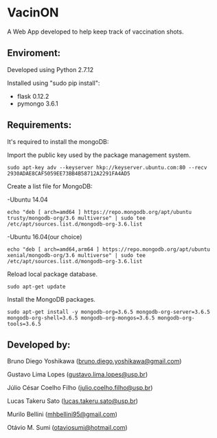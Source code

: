 VacinON
=======

A Web App developed to help keep track of vaccination shots.


Enviroment:
----------
Developed using Python 2.7.12

Installed using "sudo pip install":
- flask 0.12.2
- pymongo 3.6.1

Requirements:
-------------

It's required to install the mongoDB:

Import the public key used by the package management system.

```
sudo apt-key adv --keyserver hkp://keyserver.ubuntu.com:80 --recv 2930ADAE8CAF5059EE73BB4B58712A2291FA4AD5
```

Create a list file for MongoDB:

-Ubuntu 14.04
```
echo "deb [ arch=amd64 ] https://repo.mongodb.org/apt/ubuntu trusty/mongodb-org/3.6 multiverse" | sudo tee /etc/apt/sources.list.d/mongodb-org-3.6.list
```
-Ubuntu 16.04(our choice)
```
echo "deb [ arch=amd64,arm64 ] https://repo.mongodb.org/apt/ubuntu xenial/mongodb-org/3.6 multiverse" | sudo tee /etc/apt/sources.list.d/mongodb-org-3.6.list
```

Reload local package database.

```
sudo apt-get update
```

Install the MongoDB packages.

```
sudo apt-get install -y mongodb-org=3.6.5 mongodb-org-server=3.6.5 mongodb-org-shell=3.6.5 mongodb-org-mongos=3.6.5 mongodb-org-tools=3.6.5
```

Developed by:
-------------

Bruno Diego Yoshikawa (bruno.diego.yoshikawa@gmail.com)

Gustavo Lima Lopes (gustavo.lima.lopes@usp.br)

Júlio César Coelho Filho (julio.coelho.filho@usp.br)

Lucas Takeru Sato (lucas.takeru.sato@usp.br)

Murilo Bellini (mhbellini95@gmail.com)

Otávio M. Sumi (otaviosumi@hotmail.com)



